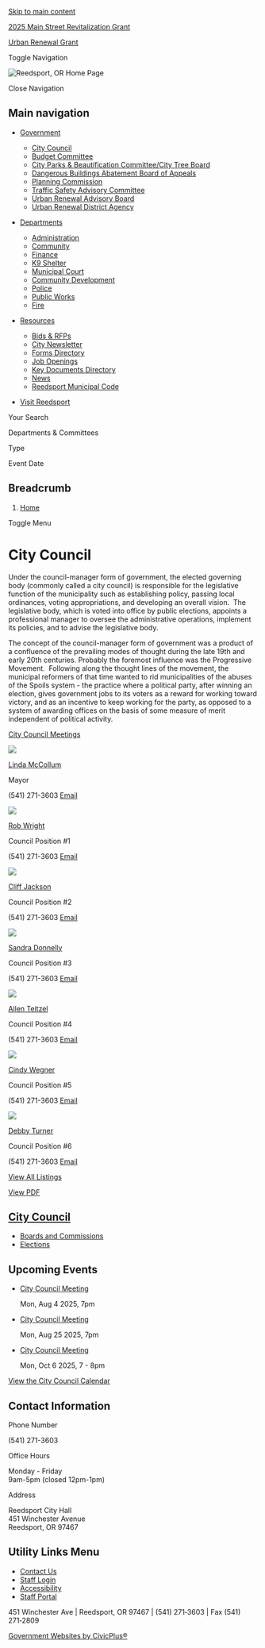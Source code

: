 [Skip to main content](https://www.cityofreedsport.org/bc-cc/)

[2025 Main Street Revitalization Grant](https://www.cityofreedsport.org/community/page/2025-main-street-revitalization-grant)

[Urban Renewal Grant](https://www.cityofreedsport.org/bc-urab/page/urban-renewal-grant)

Toggle Navigation

![Reedsport, OR Home Page](https://www.cityofreedsport.org/sites/g/files/vyhlif14061/files/logo_1.png)

Close Navigation

## Main navigation

- [Government](https://www.cityofreedsport.org/bc)
  
  - [City Council](https://www.cityofreedsport.org/bc-cc)
  - [Budget Committee](https://www.cityofreedsport.org/bc-bc)
  - [City Parks &amp; Beautification Committee/City Tree Board](https://www.cityofreedsport.org/bc-ctb)
  - [Dangerous Buildings Abatement Board of Appeals](https://www.cityofreedsport.org/bc-dbaba)
  - [Planning Commission](https://www.cityofreedsport.org/bc-pc)
  - [Traffic Safety Advisory Committee](https://www.cityofreedsport.org/bc-tsac)
  - [Urban Renewal Advisory Board](https://www.cityofreedsport.org/bc-urab)
  - [Urban Renewal District Agency](https://www.cityofreedsport.org/bc-urda)
- [Departments](https://www.cityofreedsport.org/departments)
  
  - [Administration](https://www.cityofreedsport.org/administration)
  - [Community](https://www.cityofreedsport.org/community)
  - [Finance](https://www.cityofreedsport.org/finance)
  - [K9 Shelter](https://www.cityofreedsport.org/k9-shelter)
  - [Municipal Court](https://www.cityofreedsport.org/municipal-court)
  - [Community Development](https://www.cityofreedsport.org/planning)
  - [Police](https://www.cityofreedsport.org/police)
  - [Public Works](https://www.cityofreedsport.org/publicworks)
  - [Fire](https://www.cityofreedsport.org/fire)
- [Resources](https://www.cityofreedsport.org/resources)
  
  - [Bids &amp; RFPs](https://www.cityofreedsport.org/rfps)
  - [City Newsletter](https://www.cityofreedsport.org/administration/page/city-newsletter)
  - [Forms Directory](https://www.cityofreedsport.org/forms)
  - [Job Openings](https://www.cityofreedsport.org/jobs)
  - [Key Documents Directory](https://www.cityofreedsport.org/document-library)
  - [News](https://www.cityofreedsport.org/news)
  - [Reedsport Municipal Code](https://www.cityofreedsport.org/municipal-court/page/reedsport-municipal-code)
- [Visit Reedsport](https://www.cityofreedsport.org/tourism)

Your Search

Departments &amp; Committees

Type

Event Date

## Breadcrumb

1. [Home](https://www.cityofreedsport.org)

Toggle Menu

# City Council

Under the council-manager form of government, the elected governing body (commonly called a city council) is responsible for the legislative function of the municipality such as establishing policy, passing local ordinances, voting appropriations, and developing an overall vision.  The legislative body, which is voted into office by public elections, appoints a professional manager to oversee the administrative operations, implement its policies, and to advise the legislative body.

The concept of the council-manager form of government was a product of a confluence of the prevailing modes of thought during the late 19th and early 20th centuries. Probably the foremost influence was the Progressive Movement.  Following along the thought lines of the movement, the municipal reformers of that time wanted to rid municipalities of the abuses of the Spoils system - the practice where a political party, after winning an election, gives government jobs to its voters as a reward for working toward victory, and as an incentive to keep working for the party, as opposed to a system of awarding offices on the basis of some measure of merit independent of political activity. 

[City Council Meetings](https://www.cityofreedsport.org/bc-cc/page/city-council-meetings)

![](https://www.cityofreedsport.org/sites/g/files/vyhlif14061/files/styles/directory_listings_body_with_photo/public/media/bc-cc/image/10821/cityofreedsport-20.jpg?itok=ATc8VPpV)

[Linda McCollum](https://www.cityofreedsport.org/bc-cc/directory-listing/linda-mccollum)

Mayor

(541) 271-3603 [Email](https://www.cityofreedsport.org/email-contact/node/2258/field_email/directory_listings_body_with_photo "Email Linda McCollum (opens in a new window)")

![](https://www.cityofreedsport.org/sites/g/files/vyhlif14061/files/styles/directory_listings_body_with_photo/public/media/bc-cc/image/10826/cityofreedsport-4.jpg?itok=9n-7TTSo)

[Rob Wright](https://www.cityofreedsport.org/bc-cc/directory-listing/rob-wright)

Council Position #1

(541) 271-3603 [Email](https://www.cityofreedsport.org/email-contact/node/2259/field_email/directory_listings_body_with_photo "Email Rob  Wright (opens in a new window)")

![](https://www.cityofreedsport.org/sites/g/files/vyhlif14061/files/styles/directory_listings_body_with_photo/public/media/bc-cc/image/10831/cityofreedsport-13.jpg?itok=tvpU6F5h)

[Cliff Jackson](https://www.cityofreedsport.org/bc-cc/directory-listing/cliff-jackson)

Council Position #2

(541) 271-3603 [Email](https://www.cityofreedsport.org/email-contact/node/2260/field_email/directory_listings_body_with_photo "Email Cliff Jackson (opens in a new window)")

![](https://www.cityofreedsport.org/sites/g/files/vyhlif14061/files/styles/directory_listings_body_with_photo/public/media/bc-cc/image/10836/cityofreedsport-2.jpg?itok=JvuRewLB)

[Sandra Donnelly](https://www.cityofreedsport.org/bc-cc/directory-listing/sandra-donnelly)

Council Position #3

(541) 271-3603 [Email](https://www.cityofreedsport.org/email-contact/node/2261/field_email/directory_listings_body_with_photo "Email Sandra Donnelly (opens in a new window)")

![](https://www.cityofreedsport.org/sites/g/files/vyhlif14061/files/styles/directory_listings_body_with_photo/public/media/bc-cc/image/10841/cityofreedsport-9.jpg?itok=g7j5Jn5K)

[Allen Teitzel](https://www.cityofreedsport.org/bc-cc/directory-listing/allen-teitzel)

Council Position #4

(541) 271-3603 [Email](https://www.cityofreedsport.org/email-contact/node/2262/field_email/directory_listings_body_with_photo "Email Allen  Teitzel (opens in a new window)")

![](https://www.cityofreedsport.org/sites/g/files/vyhlif14061/files/styles/directory_listings_body_with_photo/public/media/bc-cc/image/10851/cityofreedsport-10.jpg?itok=fogSzS2F)

[Cindy Wegner](https://www.cityofreedsport.org/bc-cc/directory-listing/cindy-wegner)

Council Position #5

(541) 271-3603 [Email](https://www.cityofreedsport.org/email-contact/node/7206/field_email/directory_listings_body_with_photo "Email Cindy Wegner (opens in a new window)")

![](https://www.cityofreedsport.org/sites/g/files/vyhlif14061/files/styles/directory_listings_body_with_photo/public/media/bc-cc/image/10846/cityofreedsport-17.jpg?itok=yKBj_jYH)

[Debby Turner](https://www.cityofreedsport.org/bc-cc/directory-listing/debby-turner)

Council Position #6

(541) 271-3603 [Email](https://www.cityofreedsport.org/email-contact/node/2264/field_email/directory_listings_body_with_photo "Email Debby Turner (opens in a new window)")

[View All Listings](https://www.cityofreedsport.org/directory)

[View PDF](https://www.cityofreedsport.org/print/pdf/node/98)

## [City Council](https://www.cityofreedsport.org/bc-cc)

- [Boards and Commissions](https://www.cityofreedsport.org/bc)
- [Elections](https://www.cityofreedsport.org/bc-cc/page/elections)

## Upcoming Events

- [City Council Meeting](https://www.cityofreedsport.org/bc-cc/meeting/city-council-meeting-7)
  
  Mon, Aug 4 2025, 7pm
- [City Council Meeting](https://www.cityofreedsport.org/bc-cc/meeting/city-council-meeting-8)
  
  Mon, Aug 25 2025, 7pm
- [City Council Meeting](https://www.cityofreedsport.org/bc-cc/meeting/city-council-meeting-9)
  
  Mon, Oct 6 2025, 7 - 8pm

[View the City Council Calendar](https://www.cityofreedsport.org/calendar?boards-commissions=98)

## Contact Information

Phone Number

(541) 271-3603

Office Hours

Monday - Friday  
9am-5pm (closed 12pm-1pm)

Address

Reedsport City Hall  
451 Winchester Avenue  
Reedsport, OR 97467

## Utility Links Menu

- [Contact Us](https://www.cityofreedsport.org/contact-us)
- [Staff Login](https://www.cityofreedsport.org/login?destination=%2Fbc-cc)
- [Accessibility](https://www.cityofreedsport.org/administration/page/website-accessibility)
- [Staff Portal](https://www.cityofreedsport.org/private)

451 Winchester Ave | Reedsport, OR 97467 | (541) 271‑3603 | Fax (541) 271‑2809

[Government Websites by CivicPlus®](https://www.civicplus.com "(opens in a new window)")